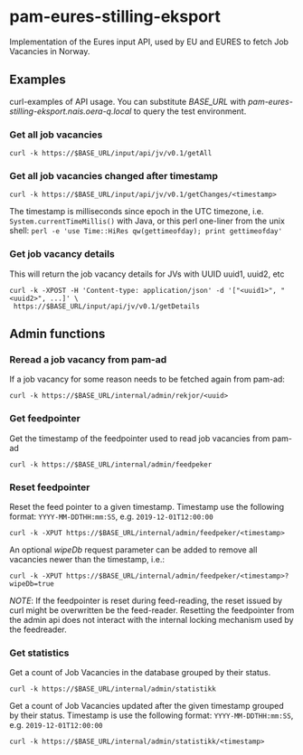# pam-eures-stilling-eksport

Implementation of the Eures input API, used by EU and EURES to fetch Job Vacancies in Norway.

## Examples

curl-examples of API usage. You can substitute *BASE_URL* with 
*pam-eures-stilling-eksport.nais.oera-q.local* to query the test environment.

### Get all job vacancies
`curl -k https://$BASE_URL/input/api/jv/v0.1/getAll`

### Get all job vacancies changed after timestamp

`curl -k https://$BASE_URL/input/api/jv/v0.1/getChanges/<timestamp>`

The timestamp is milliseconds since epoch in the UTC timezone, 
i.e. `System.currentTimeMillis()` with Java, or this perl one-liner from the unix shell:
`perl -e 'use Time::HiRes qw(gettimeofday); print gettimeofday'`

### Get job vacancy details
This will return the job vacancy details for JVs with UUID uuid1, uuid2, etc 

```
curl -k -XPOST -H 'Content-type: application/json' -d '["<uuid1>", "<uuid2>", ...]' \
 https://$BASE_URL/input/api/jv/v0.1/getDetails
 ```

## Admin functions

### Reread a job vacancy from pam-ad
If a job vacancy for some reason needs to be fetched again from pam-ad:

`curl -k https://$BASE_URL/internal/admin/rekjor/<uuid>`

### Get feedpointer
Get the timestamp of the feedpointer used to read job vacancies from pam-ad

`curl -k https://$BASE_URL/internal/admin/feedpeker`

### Reset feedpointer
Reset the feed pointer to a given timestamp. Timestamp use the following format:
`YYYY-MM-DDTHH:mm:SS`, e.g. `2019-12-01T12:00:00`

`curl -k -XPUT https://$BASE_URL/internal/admin/feedpeker/<timestamp>`

An optional *wipeDb* request parameter can be added to remove all vacancies newer
than the timestamp, i.e.:

`curl -k -XPUT https://$BASE_URL/internal/admin/feedpeker/<timestamp>?wipeDb=true`

*NOTE*: If the feedpointer is reset during feed-reading, the reset issued by curl
might be overwritten be the feed-reader. Resetting the feedpointer from the admin api
does not interact with the internal locking mechanism used by the feedreader.

### Get statistics
Get a count of Job Vacancies in the database grouped by their status.

`curl -k https://$BASE_URL/internal/admin/statistikk`

Get a count of Job Vacancies updated after the given timestamp grouped by their status.
Timestamp is use the following format: `YYYY-MM-DDTHH:mm:SS`, e.g. `2019-12-01T12:00:00`

`curl -k https://$BASE_URL/internal/admin/statistikk/<timestamp>`


